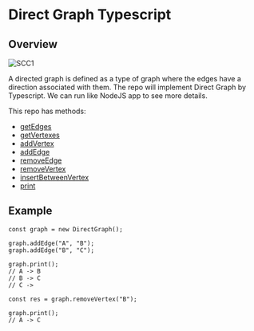 # Direct Graph Typescript


## Overview
![SCC1](https://github.com/trgianghuynh1808/direct-graph-typescript/assets/49706073/06c80234-3458-4979-8728-f90b8b856ac0)

A directed graph is defined as a type of graph where the edges have a direction associated with them. The repo will implement Direct Graph by Typescript. We can run like NodeJS app to see more details.

This repo has methods:
- [getEdges](https://github.com/trgianghuynh1808/direct-graph-typescript/blob/b40aff55c58224fa7d0c4d71d3ef9938881c3807/src/index.ts#L27)
- [getVertexes](https://github.com/trgianghuynh1808/direct-graph-typescript/blob/b40aff55c58224fa7d0c4d71d3ef9938881c3807/src/index.ts#L43)
- [addVertex](https://github.com/trgianghuynh1808/direct-graph-typescript/blob/b40aff55c58224fa7d0c4d71d3ef9938881c3807/src/index.ts#L47)
- [addEdge](https://github.com/trgianghuynh1808/direct-graph-typescript/blob/b40aff55c58224fa7d0c4d71d3ef9938881c3807/src/index.ts#L65)
- [removeEdge](https://github.com/trgianghuynh1808/direct-graph-typescript/blob/b40aff55c58224fa7d0c4d71d3ef9938881c3807/src/index.ts#L105)
- [removeVertex](https://github.com/trgianghuynh1808/direct-graph-typescript/blob/b40aff55c58224fa7d0c4d71d3ef9938881c3807/src/index.ts#L128)
- [insertBetweenVertex](https://github.com/trgianghuynh1808/direct-graph-typescript/blob/b40aff55c58224fa7d0c4d71d3ef9938881c3807/src/index.ts#L177)
- [print](https://github.com/trgianghuynh1808/direct-graph-typescript/blob/b40aff55c58224fa7d0c4d71d3ef9938881c3807/src/index.ts#L215)

## Example
```
const graph = new DirectGraph();

graph.addEdge("A", "B");
graph.addEdge("B", "C");

graph.print();
// A -> B
// B -> C
// C ->

const res = graph.removeVertex("B");

graph.print();
// A -> C
```

